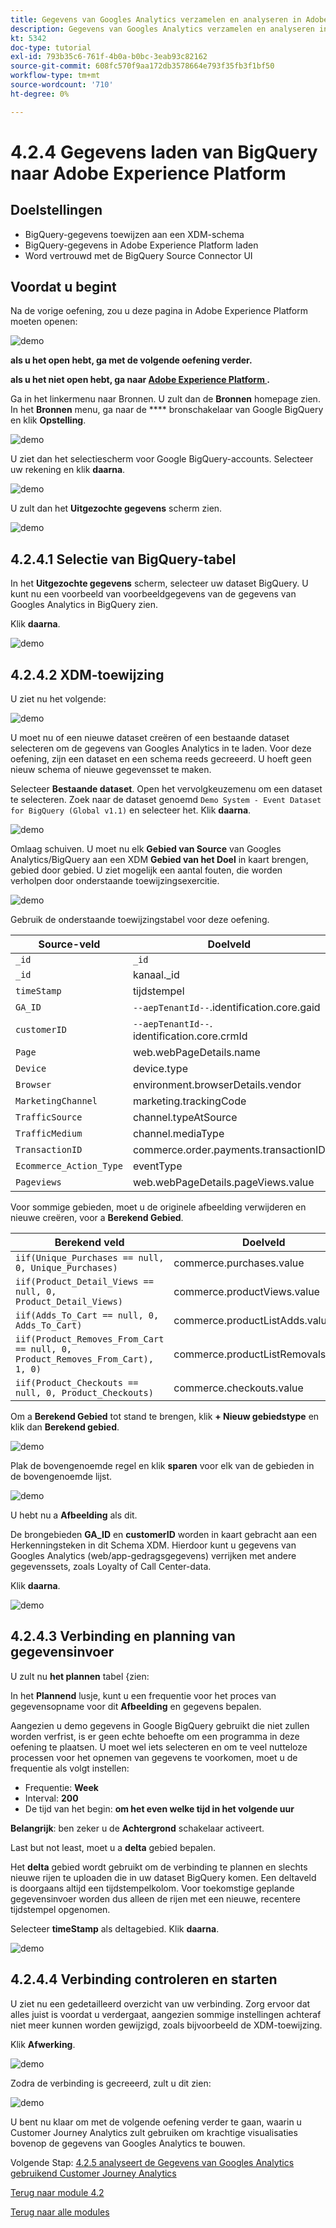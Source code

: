 ```yaml
---
title: Gegevens van Googles Analytics verzamelen en analyseren in Adobe Experience Platform met de BigQuery Source-connector - Gegevens laden van BigQuery naar Adobe Experience Platform
description: Gegevens van Googles Analytics verzamelen en analyseren in Adobe Experience Platform met de BigQuery Source-connector - Gegevens laden van BigQuery naar Adobe Experience Platform
kt: 5342
doc-type: tutorial
exl-id: 793b35c6-761f-4b0a-b0bc-3eab93c82162
source-git-commit: 608fc570f9aa172db3578664e793f35fb3f1bf50
workflow-type: tm+mt
source-wordcount: '710'
ht-degree: 0%

---
```


# 4.2.4 Gegevens laden van BigQuery naar Adobe Experience Platform

## Doelstellingen

- BigQuery-gegevens toewijzen aan een XDM-schema
- BigQuery-gegevens in Adobe Experience Platform laden
- Word vertrouwd met de BigQuery Source Connector UI

## Voordat u begint

Na de vorige oefening, zou u deze pagina in Adobe Experience Platform moeten openen:

![ demo ](./images/datasets.png)

**als u het open hebt, ga met de volgende oefening verder.**

**als u het niet open hebt, ga naar [ Adobe Experience Platform ](https://experience.adobe.com/platform/home).**

Ga in het linkermenu naar Bronnen. U zult dan de **Bronnen** homepage zien. In het **Bronnen** menu, ga naar de **** bronschakelaar van Google BigQuery en klik **Opstelling**.

![ demo ](./images/sourceshome.png)

U ziet dan het selectiescherm voor Google BigQuery-accounts. Selecteer uw rekening en klik **daarna**.

![ demo ](./images/0c.png)

U zult dan het **Uitgezochte gegevens** scherm zien.

![ demo ](./images/datasets.png)

## 4.2.4.1 Selectie van BigQuery-tabel

In het **Uitgezochte gegevens** scherm, selecteer uw dataset BigQuery. U kunt nu een voorbeeld van voorbeeldgegevens van de gegevens van Googles Analytics in BigQuery zien.

Klik **daarna**.

![ demo ](./images/datasets1.png)

## 4.2.4.2 XDM-toewijzing

U ziet nu het volgende:

![ demo ](./images/xdm4a.png)

U moet nu of een nieuwe dataset creëren of een bestaande dataset selecteren om de gegevens van Googles Analytics in te laden. Voor deze oefening, zijn een dataset en een schema reeds gecreeerd. U hoeft geen nieuw schema of nieuwe gegevensset te maken.

Selecteer **Bestaande dataset**. Open het vervolgkeuzemenu om een dataset te selecteren. Zoek naar de dataset genoemd `Demo System - Event Dataset for BigQuery (Global v1.1)` en selecteer het. Klik **daarna**.

![ demo ](./images/xdm6.png)

Omlaag schuiven. U moet nu elk **Gebied van Source** van Googles Analytics/BigQuery aan een XDM **Gebied van het Doel** in kaart brengen, gebied door gebied. U ziet mogelijk een aantal fouten, die worden verholpen door onderstaande toewijzingsexercitie.

![ demo ](./images/xdm8.png)

Gebruik de onderstaande toewijzingstabel voor deze oefening.

| Source-veld | Doelveld |
| ----------------- |-------------| 
| `_id` | `_id` |
| `_id` | kanaal._id |
| `timeStamp` | tijdstempel |
| `GA_ID` | ``--aepTenantId--``.identification.core.gaid |
| `customerID` | ``--aepTenantId--``. identification.core.crmId |
| `Page` | web.webPageDetails.name |
| `Device` | device.type |
| `Browser` | environment.browserDetails.vendor |
| `MarketingChannel` | marketing.trackingCode |
| `TrafficSource` | channel.typeAtSource |
| `TrafficMedium` | channel.mediaType |
| `TransactionID` | commerce.order.payments.transactionID |
| `Ecommerce_Action_Type` | eventType |
| `Pageviews` | web.webPageDetails.pageViews.value |


Voor sommige gebieden, moet u de originele afbeelding verwijderen en nieuwe creëren, voor a **Berekend Gebied**.

| Berekend veld | Doelveld |
| ----------------- |-------------| 
| `iif(Unique_Purchases == null, 0, Unique_Purchases)` | commerce.purchases.value |
| `iif(Product_Detail_Views == null, 0, Product_Detail_Views)` | commerce.productViews.value |
| `iif(Adds_To_Cart == null, 0, Adds_To_Cart)` | commerce.productListAdds.value |
| `iif(Product_Removes_From_Cart == null, 0, Product_Removes_From_Cart), 1, 0)` | commerce.productListRemovals.value |
| `iif(Product_Checkouts == null, 0, Product_Checkouts)` | commerce.checkouts.value |

Om a **Berekend Gebied** tot stand te brengen, klik **+ Nieuw gebiedstype** en klik dan **Berekend gebied**.

![ demo ](./images/xdm8a.png)

Plak de bovengenoemde regel en klik **sparen** voor elk van de gebieden in de bovengenoemde lijst.

![ demo ](./images/xdm8b.png)

U hebt nu a **Afbeelding** als dit.

De brongebieden **GA_ID** en **customerID** worden in kaart gebracht aan een Herkenningsteken in dit Schema XDM. Hierdoor kunt u gegevens van Googles Analytics (web/app-gedragsgegevens) verrijken met andere gegevenssets, zoals Loyalty of Call Center-data.

Klik **daarna**.

![ demo ](./images/xdm34.png)

## 4.2.4.3 Verbinding en planning van gegevensinvoer

U zult nu **het plannen** tabel {zien:

In het **Plannend** lusje, kunt u een frequentie voor het proces van gegevensopname voor dit **Afbeelding** en gegevens bepalen.

Aangezien u demo gegevens in Google BigQuery gebruikt die niet zullen worden verfrist, is er geen echte behoefte om een programma in deze oefening te plaatsen. U moet wel iets selecteren en om te veel nutteloze processen voor het opnemen van gegevens te voorkomen, moet u de frequentie als volgt instellen:

- Frequentie: **Week**
- Interval: **200**
- De tijd van het begin: **om het even welke tijd in het volgende uur**

**Belangrijk**: ben zeker u de **Achtergrond** schakelaar activeert.

Last but not least, moet u a **delta** gebied bepalen.

Het **delta** gebied wordt gebruikt om de verbinding te plannen en slechts nieuwe rijen te uploaden die in uw dataset BigQuery komen. Een deltaveld is doorgaans altijd een tijdstempelkolom. Voor toekomstige geplande gegevensinvoer worden dus alleen de rijen met een nieuwe, recentere tijdstempel opgenomen.

Selecteer **timeStamp** als deltagebied.
Klik **daarna**.

![ demo ](./images/ex437.png)

## 4.2.4.4 Verbinding controleren en starten

U ziet nu een gedetailleerd overzicht van uw verbinding. Zorg ervoor dat alles juist is voordat u verdergaat, aangezien sommige instellingen achteraf niet meer kunnen worden gewijzigd, zoals bijvoorbeeld de XDM-toewijzing.

Klik **Afwerking**.

![ demo ](./images/xdm46.png)

Zodra de verbinding is gecreeerd, zult u dit zien:

![ demo ](./images/xdm48.png)

U bent nu klaar om met de volgende oefening verder te gaan, waarin u Customer Journey Analytics zult gebruiken om krachtige visualisaties bovenop de gegevens van Googles Analytics te bouwen.

Volgende Stap: [ 4.2.5 analyseert de Gegevens van Googles Analytics gebruikend Customer Journey Analytics ](./ex5.md)

[Terug naar module 4.2](./customer-journey-analytics-bigquery-gcp.md)

[Terug naar alle modules](./../../../overview.md)
